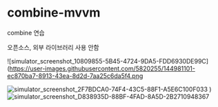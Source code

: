 # combine-mvvm

combine 연습

오픈소스, 외부 라이브러리 사용 안함



![simulator_screenshot_10809855-5B45-4724-9DA5-FDD6930DE99C](https://user-images.githubusercontent.com/5820255/144981101-ec870ba7-8913-43ea-8d2d-7aa25c6da5f4.png

![simulator_screenshot_2F7BDCA0-74F4-43C5-88F1-A5E6C100F033](https://user-images.githubusercontent.com/5820255/144981191-a6c4c02d-4d3e-4c54-b003-a9090cdee8c0.png)
)
![simulator_screenshot_D838935D-88BF-4FAD-8A5D-2B2710948367](https://user-images.githubusercontent.com/5820255/144981207-04aec7b1-015f-4632-a12d-a551a7d86d71.png)

